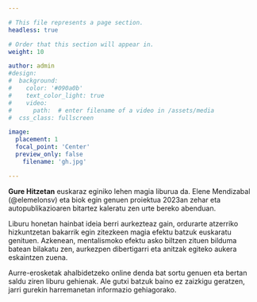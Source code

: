 ```yaml
---

# This file represents a page section.
headless: true

# Order that this section will appear in.
weight: 10

author: admin
#design:
#  background:
#    color: '#090a0b'
#    text_color_light: true
#    video:
#      path:  # enter filename of a video in /assets/media
#  css_class: fullscreen

image:
  placement: 1
  focal_point: 'Center'
  preview_only: false
	filename: 'gh.jpg'

---
```


**Gure Hitzetan** euskaraz eginiko lehen magia liburua da. Elene Mendizabal (@elemelonsv) eta biok egin genuen proiektua 2023an zehar eta autopublikazioaren bitartez kaleratu zen urte bereko abenduan.

Liburu honetan hainbat ideia berri aurkezteaz gain, ordurarte atzerriko hizkuntzetan bakarrik egin zitezkeen magia efektu batzuk euskaratu genituen. Azkenean, mentalismoko efektu asko biltzen zituen bilduma batean bilakatu zen, aurkezpen dibertigarri eta anitzak egiteko aukera eskaintzen zuena.

Aurre-erosketak ahalbidetzeko online denda bat sortu genuen eta bertan saldu ziren liburu gehienak. Ale gutxi batzuk baino ez zaizkigu geratzen, jarri gurekin harremanetan informazio gehiagorako.